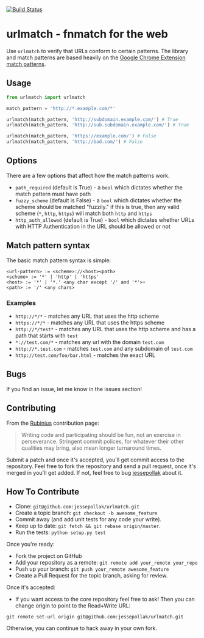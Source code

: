 [![Build Status](https://travis-ci.org/jessepollak/urlmatch.svg?branch=master)](https://travis-ci.org/jessepollak/urlmatch)

urlmatch - fnmatch for the web
========

Use `urlmatch` to verify that URLs conform to certain patterns. The library and match patterns are based heavily on the [Google Chrome Extension match patterns](http://developer.chrome.com/extensions/match_patterns).

## Usage

```python
from urlmatch import urlmatch

match_pattern = 'http://*.example.com/*'

urlmatch(match_pattern, 'http://subdomain.example.com/') # True
urlmatch(match_pattern, 'http://sub.subdomain.example.com/') # True

urlmatch(match_pattern, 'https://example.com/') # False
urlmatch(match_pattern, 'http://bad.com/') # False
```

## Options

There are a few options that affect how the match patterns work.

* `path_required` (default is True) - a `bool` which dictates whether the match pattern must have path
* `fuzzy_scheme` (default is False) - a `bool` which dictates whether the scheme should be matched "fuzzily." if this is true, then any valid scheme (`*`, `http`, `https`) will match both `http` and `https`
* `http_auth_allowed` (default is True) - `bool` which dictates whether URLs with HTTP Authentication in the URL should be allowed or not

## Match pattern syntax

The basic match pattern syntax is simple:

```
<url-pattern> := <scheme>://<host><path>
<scheme> := '*' | 'http' | 'https'
<host> := '*' | '*.' <any char except '/' and '*'>+
<path> := '/' <any chars>
```

### Examples

* `http://*/*` - matches any URL that uses the http scheme
* `https://*/*` - matches any URL that uses the https scheme
* `http://*/test*` - matches any URL that uses the http scheme and has a path that starts with `test`
* `*://test.com/*` - matches any url with the domain `test.com`
* `http://*.test.com` - matches `test.com` and any subdomain of `test.com`
* `http://test.com/foo/bar.html` - matches the exact URL


Bugs
----

If you find an issue, let me know in the issues section!

Contributing
------------

From the [Rubinius](http://rubini.us/) contribution page:

> Writing code and participating should be fun, not an exercise in
> perseverance. Stringent commit polices, for whatever their other
> qualities may bring, also mean longer turnaround times.

Submit a patch and once it's accepted, you'll get commit access to the
repository. Feel free to fork the repository and send a pull request,
once it's merged in you'll get added. If not, feel free to bug
[jessepollak](http://github.com/jessepollak) about it.

How To Contribute
-----------------

* Clone: `git@github.com:jessepollak/urlmatch.git`
* Create a topic branch: `git checkout -b awesome_feature`
* Commit away (and add unit tests for any code your write).
* Keep up to date: `git fetch && git rebase origin/master`.
* Run the tests: `python setup.py test`

Once you're ready:

* Fork the project on GitHub
* Add your repository as a remote: `git remote add your_remote your_repo`
* Push up your branch: `git push your_remote awesome_feature`
* Create a Pull Request for the topic branch, asking for review.

Once it's accepted:

* If you want access to the core repository feel free to ask! Then you
can change origin to point to the Read+Write URL:

```
git remote set-url origin git@github.com:jessepollak/urlmatch.git
```

Otherwise, you can continue to hack away in your own fork.


